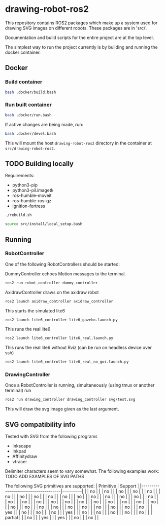 # drawing-robot-ros2

This repository contains ROS2 packages which make up a system used for drawing SVG images on different robots.
These packages are in 'src/'.

Documentation and build scripts for the entire project are at the top level.

The simplest way to run the project currently is by building and running the docker container.

## Docker
### Build container

``` sh
bash .docker/build.bash
```

### Run built container
``` sh
bash .docker/run.bash
```

If active changes are being made, run:
``` sh
bash .docker/devel.bash
```
This will mount the host `drawing-robot-ros2` directory in the container at `src/drawing-robot-ros2`.

## TODO Building locally

Requirements:
- python3-pip 
- python3-pil.imagetk
- ros-humble-moveit
- ros-humble-ros-gz
- ignition-fortress

``` sh
./rebuild.sh
```
``` sh
source src/install/local_setup.bash
```

## Running
### RobotController
One of the following RobotControllers should be started:

DummyController echoes Motion messages to the terminal.
``` sh
ros2 run robot_controller dummy_controller
```

AxidrawController draws on the axidraw robot
``` sh
ros2 launch axidraw_controller axidraw_controller
```

This starts the simulated lite6
``` sh
ros2 launch lite6_controller lite6_gazebo.launch.py
```

This runs the real lite6
``` sh
ros2 launch lite6_controller lite6_real.launch.py
```

This runs the real lite6 without Rviz (can be run on headless device over ssh)
``` sh
ros2 launch lite6_controller lite6_real_no_gui.launch.py
```

### DrawingController
Once a RobotController is running, simultaneously (using tmux or another terminal) run
``` sh
ros2 run drawing_controller drawing_controller svg/test.svg
```
This will draw the svg image given as the last argument.

## SVG compatibility info
Tested with SVG from the following programs
- Inkscape
- Inkpad
- Affinitydraw
- vtracer

Delimiter characters seem to vary somewhat.
The following examples work:
TODO ADD EXAMPLES OF SVG PATHS

The following SVG primitives are supported:
| Primitive                           | Support  |
|-------------------------------------|----------|
| <a>                                 | no       |
| <animate>                           | no       |
| <animateMotion>                     | no       |
| <animateTransform>                  | no       |
| <circle>                            | no       |
| <clipPath>                          | no       |
| <defs>                              | no       |
| <desc>                              | no       |
| <discard>                           | no       |
| <ellipse>                           | no       |
| <feBlend>                           | no       |
| <feColorMatrix>                     | no       |
| <feComponentTransfer>               | no       |
| <feComposite>                       | no       |
| <feConvolveMatrix>                  | no       |
| <feDiffuseLighting>                 | no       |
| <feDisplacementMap>                 | no       |
| <feDistantLight>                    | no       |
| <feDropShadow>                      | no       |
| <feFlood>                           | no       |
| <feFuncA>                           | no       |
| <feFuncB>                           | no       |
| <feFuncG>                           | no       |
| <feFuncR>                           | no       |
| <feGaussianBlur>                    | no       |
| <feImage>                           | no       |
| <feMerge>                           | no       |
| <feMergeNode>                       | no       |
| <feMorphology>                      | no       |
| <feOffset>                          | no       |
| <fePointLight>                      | no       |
| <feSpecularLighting>                | no       |
| <feSpotLight>                       | no       |
| <feTile>                            | no       |
| <feTurbulence>                      | no       |
| <filter>                            | no       |
| <foreignObject>                     | no       |
| <g>                                 | yes      |
| <hatch>                             | no       |
| <hatchpath>                         | no       |
| <image>                             | no       |
| <line>                              | yes      |
| <linearGradient>                    | no       |
| <marker>                            | no       |
| <mask>                              | no       |
| <metadata>                          | no       |
| <mpath>                             | no       |
| <path>                              | partial  |
| <pattern>                           | no       |
| <polygon>                           | yes      |
| <polyline>                          | yes      |
| <radialGradient>                    | no       |
| <rect>                              | no       |
| <script>                            | no       |
| <set>                               | no       |
| <stop>                              | no       |
| <style>                             | no       |
| <svg>                               | no       |
| <switch>                            | no       |
| <symbol>                            | no       |
| <text>                              | no       |
| <textPath>                          | no       |
| <title>                             | no       |
| <tspan>                             | no       |
| <use>                               | no       |
| <view>                              | no       |

And the following SVG path commands are supported:
| Command type           | Supported         | Unsupported |
|------------------------|-------------------|-------------|
| MoveTo                 |  M, m             |             |
| LineTo                 |  L, l, H, h, V, v |             |
| Cubic Bézier Curve     |  C, c, S, s       |             |
| Quadratic Bézier Curve |                   | Q, q, T, t  |
| Elliptical Arc Curve   |                   | A, a        |
| ClosePath              |  Z, z             |             |


## Axidraw concerns
## xArm concerns
TODO make TCP height diagram

The following paths work, notic

## Creating compatible SVG images
https://github.com/visioncortex/vtracer

Use single layer (g) SVGs

## ROS2 rpi4
https://github.com/ros-realtime/ros-realtime-rpi4-image/releases

After unpacking the tar file, flash it to sd card.
Log in with "ubuntu:ubuntu".

``` sh
sudo -i
loadkeys fi
passwd ubuntu #change from default 'ubuntu' to '1234'
apt-mark hold $(uname -r) linux-firmware u-boot-rpi u-boot-tools #prevent kernel updates
apt-mark hold libraspberrypi-bin libraspberrypi-dev libraspberrypi-doc libraspberrypi0
apt-mark hold raspberrypi-bootloader raspberrypi-kernel raspberrypi-kernel-headers

apt update && apt upgrade


apt install ros-dev-tools
```
``` sh
adduser ubuntu dialout #give access to serial devices (axidraw)
``` 

### Misc commands
``` sh
apt update
apt install git tmux python3-colcon-ros python3-pip ros-humble-moveit
``` 

``` sh
  apt install colcon
  apt search colcon
  apt install ros-dev-tools
  vi /etc/issue
  systemctl stop wpa_supplicant
  wpa_supplicant -B -i wlan0 -c /etc/wpa_supplicant/wpa_supplicant.conf
  wpa_cli
  ip link set wlan0 up
  wpa_cli
  dhclient wlan0
  ping google.com
  apt install ros-galactic-moveit
  apt install xauth
  vim /etc/ssh/sshd_config
  systemctl restart sshd
  colcon build --packages-select robot_interfaces robot_controller
```

sets priority for wlan0; uses it as gateway if connected.
/etc/netplan/50-cloud-init.yaml
``` sh
network:
    wifis:
        wlan0:
            dhcp4: true
            dhcp4-overrides:
              route-metric: 100
            optional: true
            access-points:
              "SSID":
                password: "PSK"
    ethernets:
        eth0:
            dhcp4: true
            dhcp4-overrides:
              route-metric: 200
            optional: true
    version: 2
```
/etc/ssh/sshd:
```
X11Forwarding yes
X11UseLocalhost no
```

### Access xarm webUI from different network
If connected to the pi on 192.168.22.199, one can forward the webUI to localhost:8080 with the following:
``` sh
ssh -L 8080:192.168.1.150:18333 ubuntu@192.168.22.199
```

## Moveit2 docs

``` sh

git clone https://github.com/ros-planning/moveit2.git
cd moveit2
git checkout humble

sudo apt-get install doxygen graphviz

DOXYGEN_OUTPUT_DIRECTORY=docs doxygen

firefox docs/index.html

```
